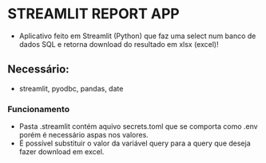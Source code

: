 # STREAMLIT REPORT APP

- Aplicativo feito em Streamlit (Python) que faz uma select num banco de dados SQL e retorna download do resultado em xlsx (excel)!

## Necessário:

- streamlit, pyodbc, pandas, date

### Funcionamento

- Pasta .streamlit contém aquivo secrets.toml que se comporta como .env porém é necessário aspas nos valores.
- É possível substituir o valor da variável query para a query que deseja fazer download em excel.